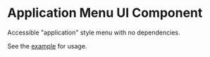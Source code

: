 # Application Menu UI Component

Accessible "application" style menu with no dependencies.

See the [example](example/index.html) for usage.
